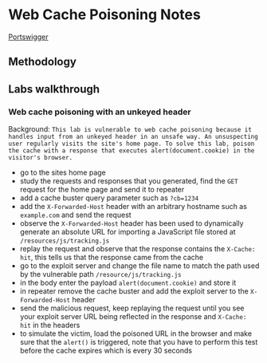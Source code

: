 # Web Cache Poisoning Notes

[Portswigger](https://portswigger.net/web-security/web-cache-poisoning)

## Methodology

## Labs walkthrough

### Web cache poisoning with an unkeyed header

Background: 
```This lab is vulnerable to web cache poisoning because it handles input from an unkeyed header in an unsafe way. An unsuspecting user regularly visits the site's home page. To solve this lab, poison the cache with a response that executes alert(document.cookie) in the visitor's browser. ```

- go to the sites home page
- study the requests and responses that you generated, find the `GET` request for the home page and send it to repeater
- add a cache buster query parameter such as `?cb=1234`
- add the `X-Forwarded-Host` header with an arbitrary hostname such as `example.com` and send the request
- observe the `X-Forwarded-Host` header has been used to dynamically generate an absolute URL for importing a JavaScript file stored at `/resources/js/tracking.js`
- replay the request and observe that the response contains the `X-Cache: hit`, this tells us that the response came from the cache
- go to the exploit server and change the file name to match the path used by the vulnerable path `/resource/js/tracking.js`
- in the body enter the payload `alert(document.cookie)` and store it
- in repeater remove the cache buster and add the exploit server to the `X-Forwarded-Host` header
- send the malicious request, keep replaying the request until you see your exploit server URL being reflected in the response and `X-Cache: hit` in the headers
- to simulate the victim, load the poisoned URL in the browser and make sure that the `alert()` is triggered, note that you have to perform this test before the cache expires which is every 30 seconds

###   





